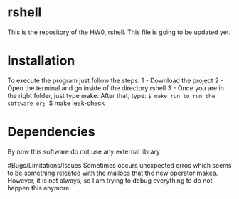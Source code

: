 # rshell
This is the repository of the HW0, rshell. This file is going to be updated yet.

# Installation
To execute the program just follow the steps:
1 - Download the project
2 - Open the terminal and go inside of the directory rshell
3 - Once you are in the right folder, just type make. After that, type:
`$ make run
to run the software or;
`$ make leak-check

# Dependencies
By now this software do not use any external library 

#Bugs/Limitations/Issues
Sometimes occurs unexpected erros which seems to be something releated with the mallocs that the new operator makes. However, it is not always, so I am trying to debug everything to do not happen this anymore.


